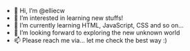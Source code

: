 - 👋 Hi, I’m @elliecw
- 👀 I’m interested in learning new stuffs!
- 🌱 I’m currently learning HTML, JavaScript, CSS and so on...
- 💞️ I’m looking forward to exploring the new unknown world
- 📫 Please reach me via... let me check the best way :)

<!---
elliecw/elliecw is a ✨ special ✨ repository because its `README.md` (this file) appears on your GitHub profile.
You can click the Preview link to take a look at your changes.
--->
